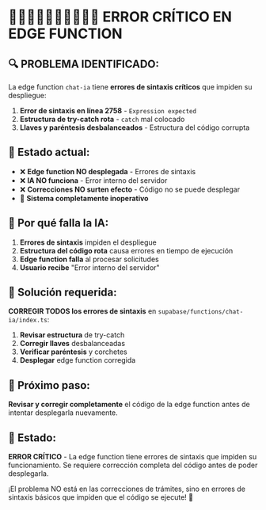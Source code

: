 # 🚨🚨🚨🚨🚨🚨🚨🚨🚨🚨 ERROR CRÍTICO EN EDGE FUNCTION

## 🔍 **PROBLEMA IDENTIFICADO:**

La edge function `chat-ia` tiene **errores de sintaxis críticos** que impiden su despliegue:

1. **Error de sintaxis en línea 2758** - `Expression expected`
2. **Estructura de try-catch rota** - `catch` mal colocado
3. **Llaves y paréntesis desbalanceados** - Estructura del código corrupta

## 🔧 **Estado actual:**

- ❌ **Edge function NO desplegada** - Errores de sintaxis
- ❌ **IA NO funciona** - Error interno del servidor
- ❌ **Correcciones NO surten efecto** - Código no se puede desplegar
- 🚨 **Sistema completamente inoperativo**

## 🚨 **Por qué falla la IA:**

1. **Errores de sintaxis** impiden el despliegue
2. **Estructura del código rota** causa errores en tiempo de ejecución
3. **Edge function falla** al procesar solicitudes
4. **Usuario recibe** "Error interno del servidor"

## 🔧 **Solución requerida:**

**CORREGIR TODOS los errores de sintaxis** en `supabase/functions/chat-ia/index.ts`:

1. **Revisar estructura** de try-catch
2. **Corregir llaves** desbalanceadas
3. **Verificar paréntesis** y corchetes
4. **Desplegar** edge function corregida

## 🎯 **Próximo paso:**

**Revisar y corregir completamente** el código de la edge function antes de intentar desplegarla nuevamente.

## 🚀 **Estado:**

**ERROR CRÍTICO** - La edge function tiene errores de sintaxis que impiden su funcionamiento. Se requiere corrección completa del código antes de poder desplegarla.

¡El problema NO está en las correcciones de trámites, sino en errores de sintaxis básicos que impiden que el código se ejecute! 🚨
